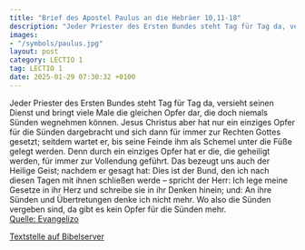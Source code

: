 ```yaml
---
title: "Brief des Apostel Paulus an die Hebräer 10,11-18"
description: "Jeder Priester des Ersten Bundes steht Tag für Tag da, versieht seinen Dienst und bringt viele Male die gleichen Opfer dar, die doch niemals Sünden wegnehmen können. Jesus Christus aber hat nur ein einziges Opfer für die Sünden dargebracht und sich dann für immer zur Rechten Gott...."
images:
- "/symbols/paulus.jpg"
layout: post
category: LECTIO 1
tag: LECTIO 1
date: 2025-01-29 07:30:32 +0100
---
```

Jeder Priester des Ersten Bundes steht Tag für Tag da, versieht seinen Dienst und bringt viele Male die gleichen Opfer dar, die doch niemals Sünden wegnehmen können.
Jesus Christus aber hat nur ein einziges Opfer für die Sünden dargebracht und sich dann für immer zur Rechten Gottes gesetzt;
seitdem wartet er, bis seine Feinde ihm als Schemel unter die Füße gelegt werden.<!--more-->
Denn durch ein einziges Opfer hat er die, die geheiligt werden, für immer zur Vollendung geführt.
Das bezeugt uns auch der Heilige Geist; nachdem er gesagt hat:
Dies ist der Bund, den ich nach diesen Tagen mit ihnen schließen werde – spricht der Herr: Ich lege meine Gesetze in ihr Herz und schreibe sie in ihr Denken hinein;
und: An ihre Sünden und Übertretungen denke ich nicht mehr.
Wo also die Sünden vergeben sind, da gibt es kein Opfer für die Sünden mehr.<br>
[Quelle: Evangelizo](https://evangeliumtagfuertag.org/DE/gospel)

[Textstelle auf Bibelserver](https://www.bibleserver.com/EU/Hebräer10,11-18)
